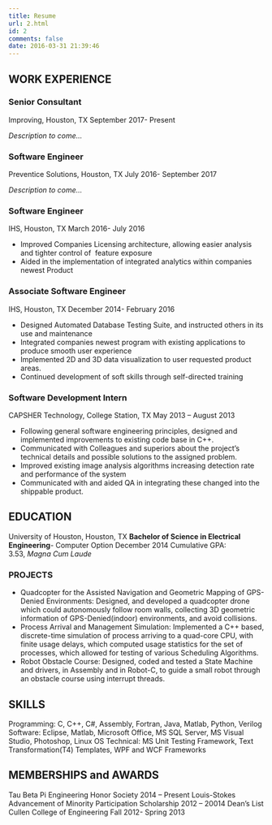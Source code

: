 ```yaml
---
title: Resume
url: 2.html
id: 2
comments: false
date: 2016-03-31 21:39:46
---
```


## WORK EXPERIENCE

### Senior Consultant

Improving, Houston, TX September 2017- Present

_Description to come..._

### Software Engineer

Preventice Solutions, Houston, TX July 2016- September 2017

_Description to come..._

### Software Engineer

IHS, Houston, TX March 2016- July 2016

- Improved Companies Licensing architecture, allowing easier analysis and tighter control of  feature exposure
- Aided in the implementation of integrated analytics within companies newest Product

### Associate Software Engineer

IHS, Houston, TX December 2014- February 2016

- Designed Automated Database Testing Suite, and instructed others in its use and maintenance
- Integrated companies newest program with existing applications to produce smooth user experience
- Implemented 2D and 3D data visualization to user requested product areas.
- Continued development of soft skills through self-directed training

### Software Development Intern

CAPSHER Technology, College Station, TX May 2013 – August 2013

- Following general software engineering principles, designed and implemented improvements to existing code base in C++.
- Communicated with Colleagues and superiors about the project’s technical details and possible solutions to the assigned problem.
- Improved existing image analysis algorithms increasing detection rate and performance of the system
- Communicated with and aided QA in integrating these changed into the shippable product.

## EDUCATION

University of Houston, Houston, TX **Bachelor of Science in Electrical Engineering**\- Computer Option December 2014 Cumulative GPA: 3.53, *Magna Cum Laude*

### PROJECTS

- Quadcopter for the Assisted Navigation and Geometric Mapping of GPS-Denied Environments: Designed, and developed a quadcopter drone which could autonomously follow room walls, collecting 3D geometric information of GPS-Denied(indoor) environments, and avoid collisions.
- Process Arrival and Management Simulation: Implemented a C++ based, discrete-time simulation of process arriving to a quad-core CPU, with finite usage delays, which computed usage statistics for the set of processes, which allowed for testing of various Scheduling Algorithms.
- Robot Obstacle Course: Designed, coded and tested a State Machine and drivers, in Assembly and in Robot-C, to guide a small robot through an obstacle course using interrupt threads.

## SKILLS

Programming: C, C++, C#, Assembly, Fortran, Java, Matlab, Python, Verilog Software: Eclipse, Matlab, Microsoft Office, MS SQL Server, MS Visual Studio, Photoshop, Linux OS Technical: MS Unit Testing Framework, Text Transformation(T4) Templates, WPF and WCF Frameworks

## MEMBERSHIPS and AWARDS

Tau Beta Pi Engineering Honor Society 2014 – Present Louis-Stokes Advancement of Minority Participation Scholarship 2012 – 20014 Dean’s List Cullen College of Engineering Fall 2012- Spring 2013
